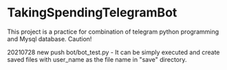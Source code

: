 # TakingSpendingTelegramBot

This project is a practice for combination of telegram python programming and Mysql database.
Caution! 

20210728 new push bot/bot_test.py - It can be simply executed and create saved files with user_name as the file name in "save" directory.

